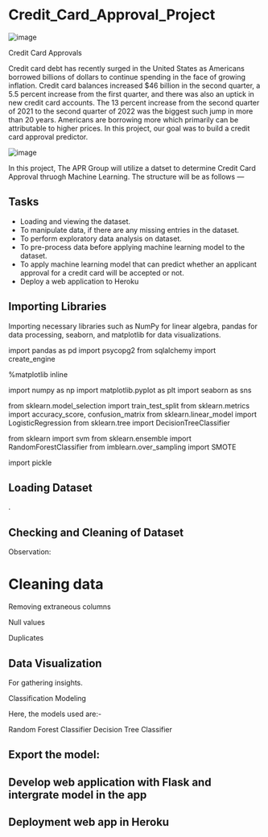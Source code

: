 # Credit_Card_Approval_Project

![image](https://user-images.githubusercontent.com/99145651/187097847-df645dc0-bca6-4fb0-86ca-00bdfdfc158c.png)

Credit Card Approvals 

Credit card debt has recently surged in the United States as Americans borrowed billions of dollars to continue spending in the face of growing inflation. Credit card balances increased $46 billion in the second quarter, a 5.5 percent increase from the first quarter, and there was also an uptick in new credit card accounts. The 13 percent increase from the second quarter of 2021 to the second quarter of 2022 was the biggest such jump in more than 20 years. Americans are borrowing more which primarily can be attributable to higher prices. In this project, our goal was to build a credit card approval predictor.

![image](https://user-images.githubusercontent.com/99145651/187246959-508cbd8d-009a-4db8-b8e7-6fc68c7f83ae.png)

 In this project, The APR Group will utilize a datset to determine Credit Card Approval thruogh Machine Learning. The structure will be as follows —

## Tasks
* Loading and viewing the dataset.
* To manipulate data, if there are any missing entries in the dataset.
* To perform exploratory data analysis on dataset.
* To pre-process data before applying machine learning model to the dataset.
* To apply machine learning model that can predict whether an applicant approval for a credit card will be accepted or not.
* Deploy a web application to Heroku

## Importing Libraries
Importing necessary libraries such as NumPy for linear algebra, pandas for data processing, seaborn, and matplotlib for data visualizations.

import pandas as pd
import psycopg2
from sqlalchemy import create_engine

%matplotlib inline

import numpy as np
import matplotlib.pyplot as plt
import seaborn as sns

from sklearn.model_selection import train_test_split
from sklearn.metrics import accuracy_score, confusion_matrix
from sklearn.linear_model import LogisticRegression
from sklearn.tree import DecisionTreeClassifier

from sklearn import svm
from sklearn.ensemble import RandomForestClassifier
from imblearn.over_sampling import SMOTE

import pickle

## Loading Dataset
.


## Checking and Cleaning of Dataset

Observation: 



# Cleaning data

Removing extraneous columns

Null values

Duplicates


## Data Visualization
For gathering insights.

Classification Modeling

Here, the models used are:-

Random Forest Classifier
Decision Tree Classifier


## Export the model: 

## Develop web application with Flask and intergrate model in the app

## Deployment web app in Heroku




